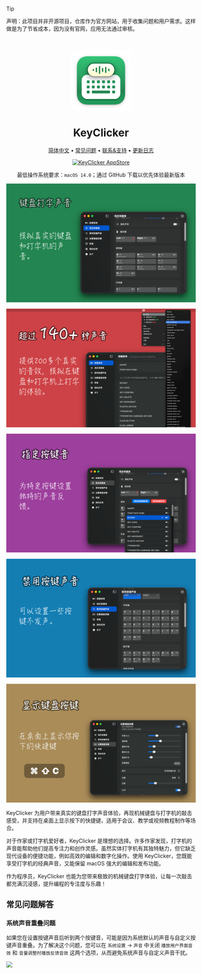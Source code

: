 <!--idoc:ignore:start-->
> [!TIP]
> 声明：此项目并非开源项目，仓库作为官方网站，用于收集问题和用户需求。这样做是为了节省成本，因为没有官网，应用无法通过审核。
<!--idoc:ignore:end-->

<div align="center">
  <br />
  <br />
  <img src="./assets/logo.png" width="160" height="160">
  <h1>
    KeyClicker
  </h1>
  <!--rehype:style=border: 0;-->
  <p>
    <a href="./README.zh.md">简体中文</a> • 
		<a href="#常见问题解答">常见问题</a> • 
    <a target="_blank" href="https://github.com/jaywcjlove/key-clicker/issues/new?template=bug_report_cn.yml">联系&支持</a> • 
    <a href="./CHANGELOG.zh.md">更新日志</a>
  </p>
  <p>
    <a target="_blank" href="https://apps.apple.com/app/key-clicker/6740425504" title="KeyClicker for macOS">
      <img alt="KeyClicker AppStore" src="https://jaywcjlove.github.io/sb/download/macos.svg" height="51">
    </a>
  </p>
</div>

<div align="center">

最低操作系统要求：`macOS 14.0`；通过 GitHub 下载以优先体验最新版本

</div>

![KeyClicker 1](./assets/screenshots-1-cn.png)

![KeyClicker 2](./assets/screenshots-2-cn.png)

![KeyClicker 3](./assets/screenshots-3-cn.png)

![KeyClicker 4](./assets/screenshots-4-cn.png)

![KeyClicker 5](./assets/screenshots-5-cn.png)

KeyClicker 为用户带来真实的键盘打字声音体验，再现机械键盘与打字机的敲击感受，并支持在桌面上显示按下的快捷键，适用于会议、教学或视频教程制作等场合。

对于作家或打字机爱好者，KeyClicker 是理想的选择。许多作家发现，打字机的声音能帮助他们提高专注力和创作灵感。虽然实体打字机有其独特魅力，但它缺乏现代设备的便捷功能，例如高效的编辑和数字化操作。使用 KeyClicker，您既能享受打字机的经典声音，又能保留 macOS 强大的编辑和发布功能。

作为程序员，KeyClicker 也能为您带来极致的机械键盘打字体验，让每一次敲击都充满沉浸感，提升编程的专注度与乐趣！

## 常见问题解答

### 系统声音重叠问题

如果您在设置按键声音后听到两个按键音，可能是因为系统默认的声音与自定义按键声音重叠。为了解决这个问题，您可以在 `系统设置` -> `声音` 中关闭 `播放用户界面音效` 和 `音量调整时播放反馈音效` 这两个选项，从而避免系统声音与自定义声音干扰。

<img width="420" src="https://github.com/user-attachments/assets/78fd945f-fc96-4162-8ad9-d7667e814dfb" />

<!--version: v1.0.0 -->